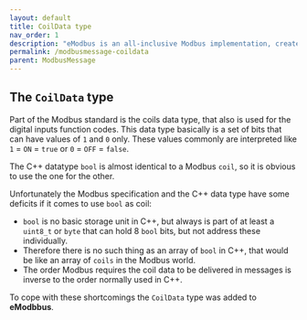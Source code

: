 ```yaml
---
layout: default
title: CoilData type
nav_order: 1
description: "eModbus is an all-inclusive Modbus implementation, created for ESP32 and Arduino"
permalink: /modbusmessage-coildata
parent: ModbusMessage
---
```

## The ``CoilData`` type

Part of the Modbus standard is the coils data type, that also is used for the digital inputs function codes.
This data type basically is a set of bits that can have values of ``1`` and ``0`` only.
These values commonly are interpreted like ``1`` = ``ON`` = ``true`` or ``0`` = ``OFF`` = ``false``.

The C++ datatype ``bool`` is almost identical to a Modbus ``coil``, so it is obvious to use the one for the other.

Unfortunately the Modbus specification and the C++ data type have some deficits if it comes to use ``bool`` as coil:
- ``bool`` is no basic storage unit in C++, but always is part of at least a ``uint8_t`` or ``byte`` that can hold 8 ``bool`` bits, but not address these individually.
- Therefore there is no such thing as an array of ``bool`` in C++, that would be like an array of ``coils`` in the Modbus world.
- The order Modbus requires the coil data to be delivered in messages is inverse to the order normally used in C++.

To cope with these shortcomings the ``CoilData`` type was added to **eModbbus**.

